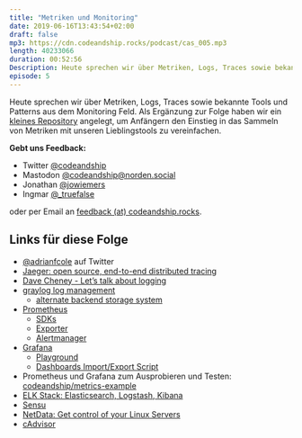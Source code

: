```yaml
---
title: "Metriken und Monitoring"
date: 2019-06-16T13:43:54+02:00
draft: false 
mp3: https://cdn.codeandship.rocks/podcast/cas_005.mp3
length: 40233066
duration: 00:52:56
Description: Heute sprechen wir über Metriken, Logs, Traces sowie bekannte Tools und Patterns aus dem Monitoring Feld. Als Ergänzung zur Folge haben wir ein [kleines Repository](https://github.com/codeandship/metrics-example) angelegt, um Anfängern den Einstieg in das Sammeln von Metriken mit unseren Lieblingstools zu vereinfachen.
episode: 5
---
```


Heute sprechen wir über Metriken, Logs, Traces sowie bekannte Tools und Patterns aus dem Monitoring Feld. Als Ergänzung zur Folge haben wir ein [kleines Repository](https://github.com/codeandship/metrics-example) angelegt, um Anfängern den Einstieg in das Sammeln von Metriken mit unseren Lieblingstools zu vereinfachen.

**Gebt uns Feedback:**

- Twitter [@codeandship][1]
- Mastodon [@codeandship@norden.social][5]
- Jonathan [@jowiemers][2]
- Ingmar [@_truefalse][3]
 
oder per Email an [feedback (at) codeandship.rocks][4].

[1]: https://twitter.com/codeandship
[2]: https://twitter.com/jowiemers
[3]: https://twitter.com/_truefalse
[4]: mailto:feedback@codeandship.rocks
[5]: https://norden.social/users/codeandship

## Links für diese Folge

- [@adrianfcole](https://twitter.com/adrianfcole) auf Twitter
- [Jaeger: open source, end-to-end distributed tracing](https://www.jaegertracing.io/)
- [Dave Cheney - Let’s talk about logging](https://dave.cheney.net/2015/11/05/lets-talk-about-logging)
- [graylog log management](https://www.graylog.org/products/open-source)
	- [alternate backend storage system ](https://docs.graylog.org/en/3.0/pages/faq.html#i-dont-want-to-use-elasticsearch-as-my-backend-storage-system-can-i-use-another-database-like-mysql-oracle-etc)
 - [Prometheus](https://prometheus.io/)
	 - [SDKs](https://prometheus.io/docs/instrumenting/clientlibs/)
	 - [Exporter](https://prometheus.io/docs/instrumenting/exporters/)
	 - [Alertmanager](https://prometheus.io/docs/alerting/alertmanager/)
 - [Grafana](https://grafana.com/)
	 - [Playground](https://play.grafana.org/)
	 - [Dashboards Import/Export Script](https://github.com/hagen1778/grafana-import-export)
 - Prometheus und Grafana zum Ausprobieren und Testen: [codeandship/metrics-example](https://github.com/codeandship/metrics-example)
 - [ELK Stack: Elasticsearch, Logstash, Kibana](https://www.elastic.co/de/elk-stack)
 - [Sensu](https://sensu.io/)
 - [NetData: Get control of your Linux Servers](https://mynetdata.io/)
 - [cAdvisor](https://github.com/google/cadvisor)